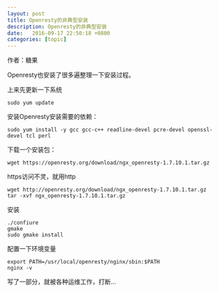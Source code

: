 ```yaml
---
layout: post
title: Openresty的非典型安装
description: Openresty的非典型安装
date:   2016-09-17 22:50:18 +0800 
categories: [topic]
---
```

作者：糖果

Openresty也安装了很多遍整理一下安装过程。

上来先更新一下系统
```
sudo yum update
```

安装Openresty安装需要的依赖：
```
sudo yum install -y gcc gcc-c++ readline-devel pcre-devel openssl-devel tcl perl
```

下载一个安装包：
```
wget https://openresty.org/download/ngx_openresty-1.7.10.1.tar.gz
```

https访问不灵，就用http
```
wget http://openresty.org/download/ngx_openresty-1.7.10.1.tar.gz
tar -xvf ngx_openresty-1.7.10.1.tar.gz
```
安装

```
./confiure
gmake
sudo gmake install
```

配置一下环境变量

```
export PATH=/usr/local/openresty/nginx/sbin:$PATH
nginx -v
```


写了一部分，就被各种运维工作，打断...